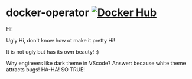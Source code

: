 # docker-operator [![Docker Hub](https://github.com/arybolovlev/docker-operator/actions/workflows/docker-image-release.yaml/badge.svg)](https://github.com/arybolovlev/docker-operator/actions/workflows/docker-image-release.yaml)


Hi!

Ugly Hi, don't know how ot make it pretty Hi!

It is not ugly but has its own beauty! :)

Why engineers like dark theme in VScode? Answer: because white theme attracts bugs! HA-HA! SO TRUE!
